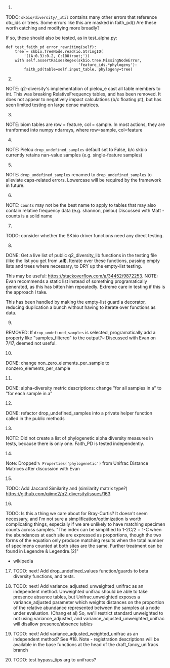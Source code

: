 1.
TODO: `skbio/diversity/_util` contains many other errors that reference otu_ids or trees. Some errors like this are masked in faith_pd()
Are these worth catching and modifying more broadly?

If so, these should also be tested, as in test_alpha.py:
```
def test_faith_pd_error_rewriting(self):
    tree = skbio.TreeNode.read(io.StringIO(
        '((A:0.3):0.2, C:100)root;'))
    with self.assertRaisesRegex(skbio.tree.MissingNodeError,
                                'feature_ids.*phylogeny'):
        faith_pd(table=self.input_table, phylogeny=tree)
```

2.
NOTE: q2-diversity's implementation of pielou_e cast all table members to int. This was breaking RelativeFrequency tables, and has been removed. It does not
appear to negatively impact calculations (b/c floating pt), but has seen limited testing on large dense matrices.

3.
NOTE: biom tables are row = feature, col = sample.
In most actions, they are tranformed into numpy ndarrays, where row=sample, col=feature

4.
NOTE: Pielou `drop_undefined_samples` default set to False, b/c skbio currently retains nan-value samples (e.g. single-feature samples)

5.
NOTE: `drop_undefined_samples` renamed to `drop_undefined_samples` to alleviate caps-related errors. Lowercase will be required by the framework in future.

6.
NOTE: `counts` may not be the best name to apply to tables that may also contain relative frequency data (e.g. shannon, pielou)
Discussed with Matt - counts is a solid name

7.
TODO: consider whether the SKbio driver functions need any direct testing.

8.
DONE: Get a live list of public q2_diversity_lib functions in the testing file (like the list you get from .__all__). Iterate over these functions, passing empty lists and trees where necessary, to DRY up the empty-list testing.

This may be useful: https://stackoverflow.com/a/34452/9872253. NOTE: Evan recommends a static list instead of something programatically generated, as this has bitten him repeatedly. Extreme care in testing if this is the approach I take.

This has been handled by making the empty-list guard a decorator, reducing duplication a bunch without having to iterate over functions as data.

9.
REMOVED: If `drop_undefined_samples` is selected, programatically add a property like "samples_filtered" to the output?~
Discussed with Evan on 7/17, deemed not useful.

10.
DONE: change non_zero_elements_per_sample to nonzero_elements_per_sample

11.
DONE: alpha-diversity metric descriptions: change "for all samples in a" to "for each sample in a"

12.
DONE: refactor drop_undefined_samples into a private helper function called in the public methods

13.
NOTE: Did not create a list of phylogenetic alpha diversity measures in tests, because there is only one. Faith_PD is tested independently.

14. 
Note: 
Dropped `% Properties('phylogenetic')` from Unifrac Distance Matrices after discussion with Evan

15. 
TODO: Add Jaccard Similarity and (similarity matrix type?) https://github.com/qiime2/q2-diversity/issues/163

16.
TODO: Is this a thing we care about for Bray-Curtis? It doesn't seem necessary, and I'm not sure a simplification/optimization is worth complicating things, especially if we are unlikely to have matching specimen counts across samples.
"The index can be simplified to 1-2C/2 = 1-C when the abundances at each site are expressed as proportions, though the two forms of the equation only produce matching results when the total number of specimens counted at both sites are the same. Further treatment can be found in Legendre & Legendre.[2]"
- wikipedia


17. TODO: next! Add drop_undefined_values function/guards to beta diversity
functions, and tests.

18. TODO: next! Add variance_adjusted_unweighted_unifrac as an independent method. Unweighted unifrac should be able to take presence absence tables, but Unifrac.unweighted exposes a variance_adjusted parameter which
weights distances on the proportion of the relative abundance represented between the samples at a node under evaluation. (Chang et al) So, we'll restrict standard unweighted to not using variance_adjusted, and variance_adjusted_unweighted_unifrac will disallow presence/absence tables

19. TODO: next! Add variance_adjusted_weighted_unifrac as an independent method? See #18.
Note - registration descriptions will be available in the base functions at the head of the draft_fancy_unifracs branch

20. TODO: test bypass_tips arg to unifracs?